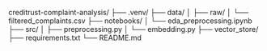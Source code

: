 creditrust-complaint-analysis/
├── .venv/
├── data/
│   ├── raw/
│   └── filtered_complaints.csv
├── notebooks/
│   └── eda_preprocessing.ipynb
├── src/
│   ├── preprocessing.py
│   └── embedding.py
├── vector_store/
├── requirements.txt
└── README.md 